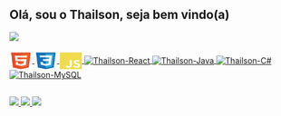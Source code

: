## Olá, sou o Thailson, seja bem vindo(a)

<div>
   <a href="https://github.com/thailsonAlmeida">
   <img height="400em" src="https://github-readme-stats.vercel.app/api/top-langs/?username=thailsonAlmeida&layout=pie"/>   
</div>

 
<div style="display: inline_block"><br>  
  <img align="center" alt="Thailson-HTML" height="30" width="40" src="https://raw.githubusercontent.com/devicons/devicon/master/icons/html5/html5-original.svg">
  <img align="center" alt="Thailson-CSS" height="30" width="40" src="https://raw.githubusercontent.com/devicons/devicon/master/icons/css3/css3-original.svg">
  <img align="center" alt="Thailson-JS" height="30" width="40" src="https://raw.githubusercontent.com/devicons/devicon/master/icons/javascript/javascript-plain.svg">
  <img align="center" alt="Thailson-React" height="30" width="40" src="https://cdn.jsdelivr.net/gh/devicons/devicon/icons/react/react-original.svg" />
  <img align="center" alt="Thailson-Java" height="30" width="40" src="https://cdn.jsdelivr.net/gh/devicons/devicon/icons/java/java-original.svg" />
  <img align="center" alt="Thailson-C#" height="30" width="40" src="https://cdn.jsdelivr.net/gh/devicons/devicon/icons/csharp/csharp-original.svg" />
  <img align="center" alt="Thailson-MySQL" height="30" width="40" src="https://cdn.jsdelivr.net/gh/devicons/devicon/icons/mysql/mysql-original-wordmark.svg" />   
</div>
 
##
 
<div>
 
 <a href="https://www.linkedin.com/in/thailson-de-almeida-silva-389822232/" target="_blank">
   <img src="https://img.shields.io/badge/-LinkedIn-%230077B5?style=for-the-badge&logo=linkedin&logoColor=white" target="_blank">
 </a>
 
 <a href="https://www.instagram.com/thailsonpro/" target="_blank">
  <img src="https://img.shields.io/badge/-Instagram-%23E4405F?style=for-the-badge&logo=instagram&logoColor=white" target="_blank">
 </a>
 
 <a href = "mailto:thailson.aguia@gmail.com">
  <img src="https://img.shields.io/badge/-Gmail-%23333?style=for-the-badge&logo=gmail&logoColor=white" target="_blank">
 </a>
 
</div>

